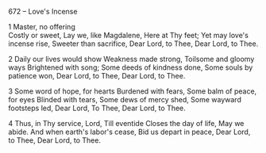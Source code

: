 672 – Love's Incense


1
Master, no offering  
Costly or sweet,
Lay we, like Magdalene,
Here at Thy feet;
Yet may love's incense rise,
Sweeter than sacrifice,
Dear Lord, to Thee, 
Dear Lord, to Thee.

2
Daily our lives would show
Weakness made strong,
Toilsome and gloomy ways
Brightened with song;
Some deeds of kindness done,
Some souls by patience won,
Dear Lord, to Thee, 
Dear Lord, to Thee.

3
Some word of hope, for hearts
Burdened with fears,
Some balm of peace, for eyes
Blinded with tears,
Some dews of mercy shed,
Some wayward footsteps led,
Dear Lord, To Thee, 
Dear Lord, to Thee.

4
Thus, in Thy service, Lord,
Till eventide 
Closes the day of life,
May we abide.
And when earth's labor's cease,
Bid us depart in peace,
Dear Lord, to Thee, 
Dear Lord, to Thee.
